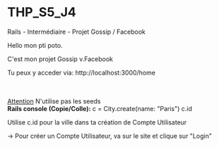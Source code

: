 # THP_S5_J4
Rails - Intermédiaire - Projet Gossip / Facebook


Hello mon pti poto.

C'est mon projet Gossip v.Facebook

Tu peux y acceder via: http://localhost:3000/home

<br><br>
<u>Attention</u>
N'utilise pas les seeds
<br>
<b>Rails console (Copie/Colle):</b>
c = City.create(name: "Paris")
c.id

Utilise c.id pour la ville dans ta création de Compte Utilisateur


-> Pour créer un Compte Utilisateur, va sur le site et clique sur "Login"
